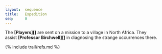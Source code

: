 ```yaml
---
layout:  sequence
title:   Expedition
seq:     0
---
```


The **[Players][]** are sent on a mission to a village in North Africa.
They assist **[Professor Birchwell][]** in diagnosing the strange occurrences there.


{% include trail/refs.md %}

